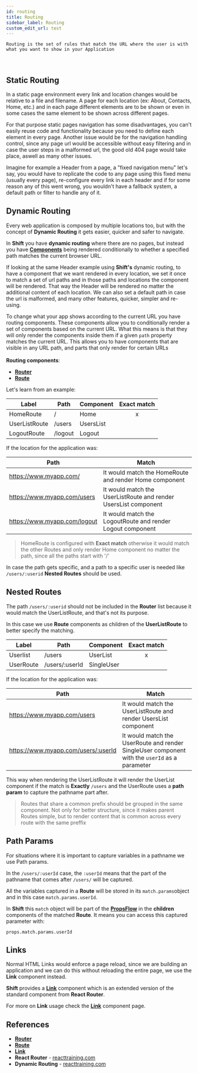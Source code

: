 ```yaml
---
id: routing
title: Routing
sidebar_label: Routing
custom_edit_url: test
---
```

`Routing is the set of rules that match the URL where the user is with what you want to show in your Application`
<br><br><br>

## Static Routing
In a static page environment every link and location changes would be relative to a file and filename. A page for each location (ex: About, Contacts, Home, etc.) and in each page different elements are to be shown or even in some cases the same element to be shown across different pages.

For that purpose static pages navigation has some disadvantages, you can't easily reuse code and functionality because you need to define each element in every page. Another issue would be for the navigation handling control, since any page url would be accessible without easy filtering and in case the user steps in a malformed url, the good old 404 page would take place, aswell as many other issues.

Imagine for example a Header from a page, a "fixed navigation menu" let's say, you would have to replicate the code to any page using this fixed menu (usually every page), re-configure every link in each header and if for some reason any of this went wrong, you wouldn't have a fallback system, a default path or filter to handle any of it.

## Dynamic Routing

Every web application is composed by multiple locations too, but with the concept of __Dynamic Routing__ it gets easier, quicker and safer to navigate. 

In __Shift__ you have __dynamic routing__ where there are no pages, but instead you have [__Components__](compoments.md) being rendered conditionally to whether a specified path matches the current browser URL. 

If looking at the same Header example using __Shift's__ dynamic routing, to have a component that we want rendered in every location, we set it once to match a set of url paths and in those paths and locations the component will be rendered. That way the Header will be rendered no matter the additional content of each location. We can also set a default path in case the url is malformed, and many other features, quicker, simpler and re-using.

To change what your app shows according to the current URL you have routing components. These components allow you to conditionally render a set of components based on the current URL. What this means is that they will only render the components inside them if a given `path` property matches the current URL. This allows you to have components that are visible in any URL path, and parts that only render for certain URLs
<br><br>
__Routing components__:
* [__Router__](router.md)
* [__Route__](route.md)

Let's learn from an example:

| Label  | Path    | Component | Exact match |
|--------|---------|-----------|-------------|
| HomeRoute | /       | Home      |     <center> x  </center>    |
| UserListRoute | /users  | UsersList     |             |
| LogoutRoute | /logout | Logout    |             |

If the location for the application was:

| Path                         | Match                                                           |
|------------------------------|-----------------------------------------------------------------|
| https://www.myapp.com/       | It would match the HomeRoute and render Home component          |
| https://www.myapp.com/users  | It would match the UserListRoute and render UsersList component |
| https://www.myapp.com/logout | It would match the LogoutRoute and render Logout component      |

>HomeRoute is configured with __Exact match__ otherwise it would match the other Routes and only render Home component no matter the path, since all the paths start with '/'

In case the path gets specific, and a path to a specific user is needed like  `/users/:userid`  __Nested Routes__ should be used.

## Nested Routes

The path `/users/:userid` should not be included in the __Router__ list because it would match the UserListRoute, and that's not its purpose.

In this case we use __Route__ components as children of the __UserListRoute__ to better specify the matching.

| Label    | Path           | Component  | Exact match |
|----------|----------------|------------|-------------|
| Userlist | /users         | UserList   |      <center> x  </center>      |
| UserRoute     | /users/:userId | SingleUser |             |

If the location for the application was:

| Path                                | Match                                                                                         |
|-------------------------------------|-----------------------------------------------------------------------------------------------|
| https://www.myapp.com/users         | It would match the UserListRoute and render UsersList component                               |
| https://www.myapp.com/users/:userId | It would match the UserRoute and render SingleUser component with the `userId` as a parameter |

This way when rendering the UserListRoute it will render the UserList component if the match is __Exactly__ `/users` and the UserRoute uses a
__path param__ to capture the pathname part after.

>Routes that share a common prefix should be grouped in the same component. Not only for better structure, since it makes parent Routes simple, but to render content that is common across every route with the same preffix

## Path Params
For situations where it is important to capture variables in a pathname we use Path params.

In the `/users/:userId` case, the `:userId` means that the part of the pathname that comes after `/users/` will be captured.

All the variables captured in a __Route__ will be stored in its `match.params`object and in this case `match.params.userId`.

In __Shift__ this `match` object will be part of the [__PropsFlow__](propsflow.md) in the __children__ components of the matched __Route__. It means you can access this captured parameter with:
```
props.match.params.userId
```


## Links

Normal HTML Links would enforce a page reload, since we are building an application and we can do this without reloading the entire page, we use the __Link__ component instead.

__Shift__ provides a [__Link__](link.md) component which is an extended version of the standard <Link> component from __React Router__.

For more on __Link__ usage check the [__Link__](link.md) component page.

## References


* [__Router__](router.md)
* [__Route__](route.md)
* [__Link__](link.md)
* __React Router__ - [reacttraining.com](https://reacttraining.com/react-router/)
* __Dynamic Routing__ - [reacttraining.com](https://reacttraining.com/core/guides/philosophy/dynamic-routing)

<br><br><br>
